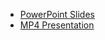 * [PowerPoint Slides](https://docs.google.com/presentation/d/10cCm9UJLqMCIkoMyP320KVoHZ9CkSs-2/edit?usp=sharing&ouid=108352100786950273533&rtpof=true&sd=true)
* [MP4 Presentation](https://drive.google.com/file/d/1z3nyKSfohRMJ-RZX2GmfVWEsW0OqI6N3/view?usp=sharing)
